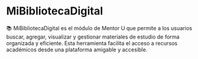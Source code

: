 # MiBibliotecaDigital
📚 MiBibliotecaDigital es el módulo de Mentor U que permite a los usuarios buscar, agregar, visualizar y gestionar materiales de estudio de forma organizada y eficiente. Esta herramienta facilita el acceso a recursos académicos desde una plataforma amigable y accesible.
